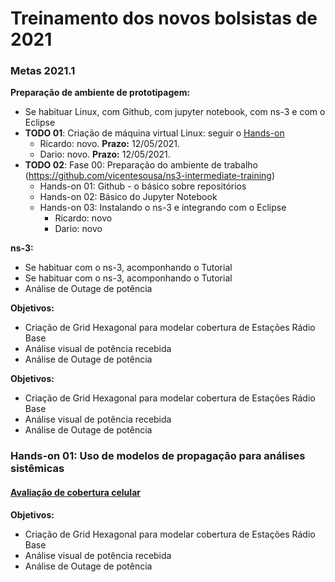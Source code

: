 # Treinamento dos novos bolsistas de 2021

### Metas 2021.1

**Preparação de ambiente de prototipagem:**
- Se habituar Linux, com Github, com jupyter notebook, com ns-3 e com o Eclipse 
- **TODO 01**: Criação de máquina virtual Linux: seguir o [Hands-on](https://github.com/vicentesousa/ns3-intermediate-training/blob/master/fase_00/h00_VM_18.04.ipynb)
   - Ricardo: novo. **Prazo:** 12/05/2021. 
   - Dario: novo. **Prazo:** 12/05/2021. 
- **TODO 02**: Fase 00: Preparação do ambiente de trabalho (https://github.com/vicentesousa/ns3-intermediate-training)
   - Hands-on 01: Github - o básico sobre repositórios
   - Hands-on 02: Básico do Jupyter Notebook
   - Hands-on 03: Instalando o ns-3 e integrando com o Eclipse
      - Ricardo: novo
      - Dario: novo
  
**ns-3:**
- Se habituar com o ns-3, acomponhando o Tutorial
- Se habituar com o ns-3, acomponhando o Tutorial
- Análise de Outage de potência

**Objetivos:**
- Criação de Grid Hexagonal para modelar cobertura de Estações Rádio Base
- Análise visual de potência recebida 
- Análise de Outage de potência

**Objetivos:**
- Criação de Grid Hexagonal para modelar cobertura de Estações Rádio Base
- Análise visual de potência recebida 
- Análise de Outage de potência


### Hands-on 01: Uso de modelos de propagação para análises sistêmicas

#### [Avaliação de cobertura celular](http://nbviewer.jupyter.org/github/vicentesousa/DCO2010_ComMoveis/blob/master/h01_parte01.ipynb)
**Objetivos:**
- Criação de Grid Hexagonal para modelar cobertura de Estações Rádio Base
- Análise visual de potência recebida 
- Análise de Outage de potência
